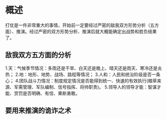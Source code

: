 # 概述
打仗是一件非常重大的事情，开始前一定要经过严密的敌我双方形势分析（五方面）、推演。经过严密的双方形势分析、推演后就大概能确定出战势和胜负结果了。

## 敌我双方五方面的分析
1.天：气候季节情况：多雨还是干旱、白天还是晚上、晴天还是雨天、寒冷还是炎热；
2.地：地形、地势、战场、路程等情况；
3.人和：人民和统治阶级是否一条心；
4.团队战斗力情况：制度规定情况是否能得到统一、快速的有效执行(粮草来源、军需管理、军队编制、信号指挥、将帅职责)。
5.领导人的领导才能：智谋才能、赏罚是否明确、有信、果断勇敢。
## 要用来推演的诡诈之术




